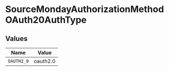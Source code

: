 # SourceMondayAuthorizationMethodOAuth20AuthType


## Values

| Name       | Value      |
| ---------- | ---------- |
| `OAUTH2_0` | oauth2.0   |